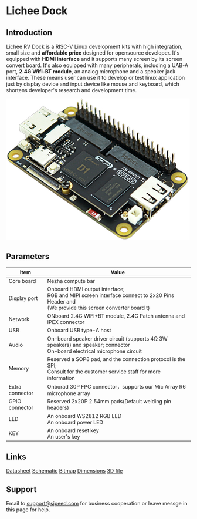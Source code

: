 # Lichee Dock

## Introduction

Lichee RV Dock is a RISC-V Linux development kits with high integration, small size and **affordable price** designed for opensource developer. It's equipped with **HDMI interface** and it supports many screen by its screen convert board. It's also equipped with many peripherals, including a UAB-A port, **2.4G Wifi-BT module**, an analog microphone and a speaker jack interface. These means user can use it to develop or test linux application just by display device and input device like mouse and keyboard, which shortens developer's research and development time. 

![Outlook](./../assets/RV/RV-Dock.jpg)

## Parameters

| Item | Value |
| --- | --- |
|Core board|Nezha compute bar |
| Display port | Onboard HDMI output interface; <br>RGB and MIPI screen interface connect to 2x20 Pins Header and <br> (We provide this screen converter board t)|
| Network | ONboard 2.4G WIFI+BT module, 2.4G Patch antenna and IPEX connector |
| USB | Onboard USB type-A host |
| Audio | On-board speaker driver circuit (supports 4Ω 3W speakers) and speaker; connector<br>On-board electrical microphone circuit |
| Memory | Reserved a SOP8 pad, and the connection protocol is the SPI; <br> Consult for the customer service staff for more information |
| Extra connector | Onborad 30P FPC connector，supports our Mic Array R6 microphone array |
| GPIO connector | Reserved 2x20P 2.54mm pads(Default welding pin headers) |
| LED | An onboard WS2812 RGB LED<br> An onboard power LED |
| KEY | An onboard reset key<br>An user's key |


## Links

[Datasheet](https://dl.sipeed.com/shareURL/LICHEE/D1/Lichee_RV-Dock/1_Datasheet)
[Schematic](https://dl.sipeed.com/shareURL/LICHEE/D1/Lichee_RV-Dock/2_Schematic)
[Bitmap](https://dl.sipeed.com/shareURL/LICHEE/D1/Lichee_RV-Dock/3_Bitmap)
[Dimensions](https://dl.sipeed.com/shareURL/LICHEE/D1/Lichee_RV-Dock/4_Dimensions)
[3D file](https://dl.sipeed.com/shareURL/LICHEE/D1/Lichee_RV-Dock/5_3D)

## Support

Email to support@sipeed.com for business cooperation or leave messge in this page for help.
